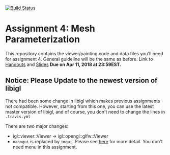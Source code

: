 [![Build Status](https://travis-ci.org/NYUGeometricModeling/GM_Assignment_4.svg?branch=master)](https://travis-ci.org/NYUGeometricModeling/GM_Assignment_4)
# Assignment 4: Mesh Parameterization

This repository contains the viewer/painting code and data files you'll need for
assignment 4. General guideline will be the same as before. Link to [Handouts](https://cs.nyu.edu/~panozzo/gp18/Handout4.pdf) and [Slides](https://cs.nyu.edu/~panozzo/gp18/Assignment4.pdf) **Due on Apr 11, 2018 at 23:59EST.**



## Notice: Please Update to the newest version of libigl
There had been some change in libigl which makes previous assignments not compatible. However, starting from this one, you can use the latest master version of libigl, and of course, you don't need to change the lines in `.travis.yml`

There are two major changes:
* igl::viewer::Viewer -> igl::opengl::glfw::Viewer
* `nanogui` is replaced by `imgui`. Please see [here](https://github.com/libigl/libigl/blob/master/tutorial/tutorial.md#viewermenu) for more detail. You don't need menu in this assignment.

